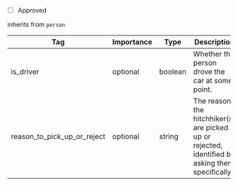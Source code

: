 - [ ] Approved


inherits from `person`

| Tag                         | Importance   | Type     | Description                                                                                   | Enum | Example |
|-----------------------------|--------------|----------|-----------------------------------------------------------------------------------------------|------|---------|
| is_driver                   | optional  | boolean  | Whether the person drove the car at some point.                                               |      |         |
| reason_to_pick_up_or_reject | optional  | string   | The reason the hitchhiker(s) are picked up or rejected, identified by asking them specifically.|      |         |
